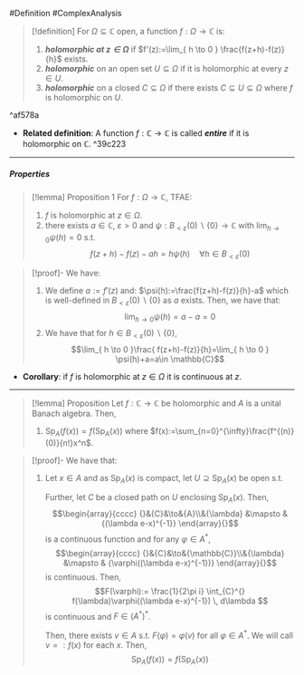 #Definition #ComplexAnalysis

> [!definition]
> For $\Omega \subseteq \mathbb{C}$ open, a function $f:\Omega\to \mathbb{C}$ is:
> 1. ***holomorphic at $z\in \Omega$*** if $f'(z):=\lim_{ h \to 0 } \frac{f(z+h)-f(z)}{h}$ exists.
> 2. ***holomorphic*** on an open set $U\subseteq\Omega$ if it is holomorphic at every $z\in U$.
> 3. ***holomorphic*** on a closed $C\subseteq\Omega$ if there exists $C\subseteq U\subseteq\Omega$ where $f$ is holomorphic on $U$.

^af578a

- **Related definition**: A function $f:\mathbb{C}\to \mathbb{C}$ is called ***entire*** if it is holomorphic on $\mathbb{C}$. ^39c223
---
##### Properties

> [!lemma] Proposition 1
> For $f:\Omega\to \mathbb{C}$, TFAE:
> 1. $f$ is holomorphic at $z\in \Omega$.
> 2. there exists $a\in \mathbb{C}$, $\varepsilon>0$ and $\psi:B_{<\varepsilon}(0) \backslash \{ 0 \}\to \mathbb{C}$ with $\lim_{ h \to 0 }\psi(h)=0$ s.t. $$f(z+h)-f(z)-ah=h\psi(h)\quad \forall h\in B_{<\varepsilon}(0)$$

> [!proof]-
> We have:
> 1. We define $a:=f'(z)$ and: $\psi(h):=\frac{f(z+h)-f(z)}{h}-a$ which is well-defined in $B_{<\varepsilon}(0) \backslash\{ 0 \}$ as $a$ exists. Then, we have that: $$\lim_{ h \to 0 } \psi(h)=a-a=0$$
> 2. We have that for $h\in B_{<\varepsilon}(0) \backslash\{ 0 \}$, $$\lim_{ h \to 0 }\frac{ f(z+h)-f(z)}{h}=\lim_{ h \to 0 } \psi(h)+a=a\in \mathbb{C}$$
- **Corollary**: if $f$ is holomorphic at $z\in \Omega$ it is continuous at $z$.
---
> [!lemma] Proposition
> Let $f:\mathbb{C}\to \mathbb{C}$ be holomorphic and $A$ is a unital Banach algebra. Then, 
> 1. $\text{Sp}_{A}(f(x))=f(\text{Sp}_{A}(x))$ where $f(x):=\sum_{n=0}^{\infty}\frac{f^{(n)}(0)}{n!}x^n$.

> [!proof]-
> We have that:
> 1. Let $x\in A$ and as $\text{Sp}_{A}(x)$ is compact, let $U\supseteq \text{Sp}_{A}(x)$ be open s.t. 
>    
>    Further, let $C$ be a closed path on $U$ enclosing $\text{Sp}_{A}(x)$. Then, $$\begin{array}{cccc} {}&{C}&\to&{A}\\&{\lambda} &\mapsto & {(\lambda e-x)^{-1}} \end{array}{}$$is a continuous function and for any $\varphi\in A^{*}$, $$\begin{array}{cccc} {}&{C}&\to&{\mathbb{C}}\\&{\lambda} &\mapsto & {\varphi((\lambda e-x)^{-1})} \end{array}{}$$is continuous. Then, $$F(\varphi):= \frac{1}{2\pi i} \int_{C}^{} f(\lambda)\varphi((\lambda e-x)^{-1}) \, d\lambda $$is continuous and $F\in (A^{*})^{*}$.
>    
>    Then, there exists $v\in A$ s.t. $F(\varphi)=\varphi(v)$ for all $\varphi\in A^{*}$. We will call $v=:f(x)$ for each $x$. Then, $$\text{Sp}_{A}(f(x))=f(\text{Sp}_{A}(x))$$